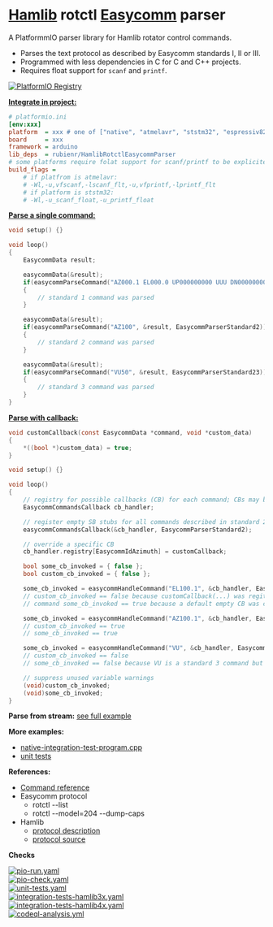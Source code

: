 # [Hamlib](https://github.com/Hamlib/Hamlib) rotctl [Easycomm](https://github.com/Hamlib/Hamlib/tree/master/rotators/easycomm) parser

A PlatformmIO parser library for Hamlib rotator control commands.
- Parses the text protocol as described by Easycomm standards I, II or III.
- Programmed with less dependencies in C for C and C++ projects.
- Requires float support for `scanf` and `printf`.

[![PlatformIO Registry](https://badges.registry.platformio.org/packages/rubienr/library/HamlibRotctlEasycommParser.svg)](https://registry.platformio.org/libraries/rubienr/HamlibRotctlEasycommParser)

[**Integrate in project:**](https://github.com/yapiolibs/hamlib-rotctl-easycomm-parser/blob/main/test/platformio.ini)
```ini
# platformio.ini
[env:xxx]
platform  = xxx # one of ["native", "atmelavr", "ststm32", "espressiv8266", "espressif32"]
board     = xxx
framework = arduino
lib_deps  = rubienr/HamlibRotctlEasycommParser
# some platforms require folat support for scanf/printf to be explicitely enabled
build_flags =
    # if platfrom is atmelavr:
    # -Wl,-u,vfscanf,-lscanf_flt,-u,vfprintf,-lprintf_flt
    # if platform is ststm32:
    # -Wl,-u_scanf_float,-u_printf_float
```

[**Parse a single command:**](https://github.com/yapiolibs/hamlib-rotctl-easycomm-parser/blob/main/test/src/example-parse-command.cpp)
```c
void setup() {}

void loop()
{
    EasycommData result;

    easycommData(&result);
    if(easycommParseCommand("AZ000.1 EL000.0 UP000000000 UUU DN000000000 DDD", &result, EasycommParserStandard1))
    {
        // standard 1 command was parsed
    }

    easycommData(&result);
    if(easycommParseCommand("AZ100", &result, EasycommParserStandard2))
    {
        // standard 2 command was parsed
    }

    easycommData(&result);
    if(easycommParseCommand("VU50", &result, EasycommParserStandard23))
    {
        // standard 3 command was parsed
    }
}
```

[**Parse with callback:**](https://github.com/yapiolibs/hamlib-rotctl-easycomm-parser/blob/main/test/src/example-parse-with-callback.cpp)
```c
void customCallback(const EasycommData *command, void *custom_data)
{
    *((bool *)custom_data) = true;
}

void setup() {}

void loop()
{
    // registry for possible callbacks (CB) for each command; CBs may be nullptr
    EasycommCommandsCallback cb_handler;

    // register empty SB stubs for all commands described in standard 2
    easycommCommandsCallback(&cb_handler, EasycommParserStandard2);

    // override a specific CB
    cb_handler.registry[EasycommIdAzimuth] = customCallback;

    bool some_cb_invoked = { false };
    bool custom_cb_invoked = { false };

    some_cb_invoked = easycommHandleCommand("EL100.1", &cb_handler, EasycommParserStandard2, &custom_cb_invoked);
    // custom_cb_invoked == false because customCallback(...) was regitered for AZ but not EL
    // command some_cb_invoked == true because a default empty CB was called for EL command

    some_cb_invoked = easycommHandleCommand("AZ100.1", &cb_handler, EasycommParserStandard2, &custom_cb_invoked);
    // custom_cb_invoked == true
    // some_cb_invoked == true

    some_cb_invoked = easycommHandleCommand("VU", &cb_handler, EasycommParserStandard3, &custom_cb_invoked);
    // custom_cb_invoked == false
    // some_cb_invoked == false because VU is a standard 3 command but CBs are registered only for standard 2

    // suppress unused variable warnings
    (void)custom_cb_invoked;
    (void)some_cb_invoked;
}
```

**Parse from stream:** [see full example](https://github.com/yapiolibs/hamlib-rotctl-easycomm-parser/blob/main/test/src/example-parse-stream.cpp)

**More examples:**

* [native-integration-test-program.cpp](https://github.com/yapiolibs/hamlib-rotctl-easycomm-parser/blob/main/test/src/native-integration-test-program.cpp)
* [unit tests](https://github.com/yapiolibs/hamlib-rotctl-easycomm-parser/blob/main/test/test/)

**References:**

* [Command reference](https://github.com/yapiolibs/hamlib-rotctl-easycomm-parser/tree/main/src/)
* Easycomm protocol
  * rotctl --list
  * rotctl --model=204 --dump-caps
* Hamlib
  * [protocol description](https://github.com/Hamlib/Hamlib/tree/master/rotators/easycomm/easycomm.txt)
  * [protocol source](https://github.com/Hamlib/Hamlib/tree/master/rotators/easycomm/easycomm.c)


**Checks**

[![pio-run.yaml](https://github.com/yapiolibs/hamlib-rotctl-easycomm-parser/actions/workflows/pio-run.yaml/badge.svg)](https://github.com/yapiolibs/hamlib-rotctl-easycomm-parser/actions/workflows/pio-run.yaml)<br />
[![pio-check.yaml](https://github.com/yapiolibs/hamlib-rotctl-easycomm-parser/actions/workflows/pio-check.yaml/badge.svg)](https://github.com/yapiolibs/hamlib-rotctl-easycomm-parser/actions/workflows/pio-check.yaml)<br />
[![unit-tests.yaml](https://github.com/yapiolibs/hamlib-rotctl-easycomm-parser/actions/workflows/unit-tests.yaml/badge.svg)](https://github.com/yapiolibs/hamlib-rotctl-easycomm-parser/actions/workflows/unit-tests.yaml)<br />
[![integration-tests-hamlib3x.yaml](https://github.com/yapiolibs/hamlib-rotctl-easycomm-parser/actions/workflows/integration-tests-hamlib3x.yaml/badge.svg)](https://github.com/yapiolibs/hamlib-rotctl-easycomm-parser/actions/workflows/integration-tests-hamlib3x.yaml)<br />
[![integration-tests-hamlib4x.yaml](https://github.com/yapiolibs/hamlib-rotctl-easycomm-parser/actions/workflows/integration-tests-hamlib4x.yaml/badge.svg)](https://github.com/yapiolibs/hamlib-rotctl-easycomm-parser/actions/workflows/integration-tests-hamlib4x.yaml)<br />
[![codeql-analysis.yml](https://github.com/yapiolibs/hamlib-rotctl-easycomm-parser/actions/workflows/codeql-analysis.yaml/badge.svg)](https://github.com/yapiolibs/hamlib-rotctl-easycomm-parser/actions/workflows/codeql-analysis.yaml)<br />
